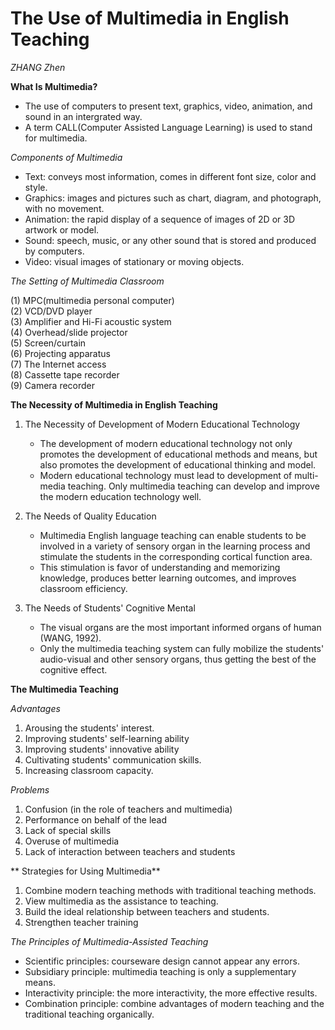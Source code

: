 # The Use of Multimedia in English Teaching 
*ZHANG Zhen*

**What Is Multimedia?**
+ The use of computers to present text, graphics, video, animation, and sound in an intergrated way.
+ A term CALL(Computer Assisted Language Learning) is used to stand for multimedia.
   
*Components of Multimedia*
+ Text: conveys most information, comes in different font size, color and style.
+ Graphics: images and pictures such as chart, diagram, and photograph, with no movement.
+ Animation: the rapid display of a sequence of images of 2D or 3D artwork or model.
+ Sound: speech, music, or any other sound that is stored and produced by computers.
+ Video: visual images of stationary or moving objects.

*The Setting of Multimedia Classroom*

(1) MPC(multimedia personal computer)  
(2) VCD/DVD player  
(3) Amplifier and Hi-Fi acoustic system  
(4) Overhead/slide projector  
(5) Screen/curtain  
(6) Projecting apparatus  
(7) The Internet access  
(8) Cassette tape recorder  
(9) Camera recorder  

**The Necessity of Multimedia in English Teaching**
1. The Necessity of Development of Modern Educational Technology
   - The development of modern educational technology not only promotes the development of educational methods and means, but also promotes the development of educational thinking and model.
   - Modern educational technology must lead to development of multi-media teaching. Only multimedia teaching can develop and improve the modern education technology well.

2. The Needs of Quality Education
   - Multimedia English language teaching can enable students to be involved in a variety of sensory organ in the learning process and stimulate the students in the corresponding cortical function area.
   - This stimulation is favor of understanding and memorizing knowledge, produces better learning outcomes, and improves classroom efficiency.
  
3. The Needs of Students' Cognitive Mental
   - The visual organs are the most important informed organs of human (WANG, 1992).
   - Only the multimedia teaching system can fully mobilize the students' audio-visual and other sensory organs, thus getting the best of the cognitive effect.


**The Multimedia Teaching**

*Advantages*
1. Arousing the students' interest.
2. Improving students' self-learning ability
3. Improving students' innovative ability
4. Cultivating students' communication skills.
5. Increasing classroom capacity.

*Problems*
1. Confusion (in the role of teachers and multimedia)
2. Performance on behalf of the lead
3. Lack of special skills
4. Overuse of multimedia
5. Lack of interaction between teachers and students


** Strategies for Using Multimedia**
1. Combine modern teaching methods with traditional teaching methods.
2. View multimedia as the assistance to teaching.
3. Build the ideal relationship between teachers and students.
4. Strengthen teacher training

*The Principles of Multimedia-Assisted Teaching*
- Scientific principles: courseware design cannot appear any errors.
- Subsidiary principle: multimedia teaching is only a supplementary means.
- Interactivity principle: the more interactivity, the more effective results.
- Combination principle: combine advantages of modern teaching and the traditional teaching organically.
  
